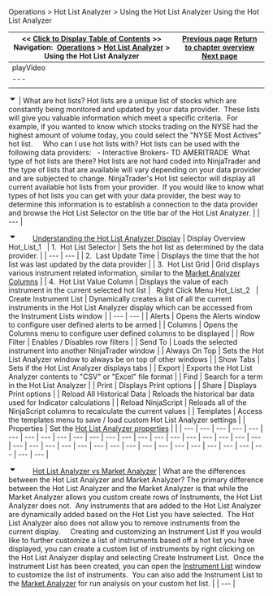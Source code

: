 ﻿
Operations \> Hot List Analyzer \> Using the Hot List Analyzer
Using the Hot List Analyzer

| \<\< [Click to Display Table of Contents](using_the_hot_list_analyzer.md) \>\> **Navigation:**     [Operations](operations.md) \> [Hot List Analyzer](hot_list_analyzer.md) \> Using the Hot List Analyzer | [Previous page](hot_list_analyzer.md) [Return to chapter overview](hot_list_analyzer.md) [Next page](customizing_the_hot_list_analy.md) |
| --- | --- |
| playVideo |
| --- |
|  |

![tog_minus](tog_minus.gif)
| What are hot lists? Hot lists are a unique list of stocks which are constantly being monitored and updated by your data provider.  These lists will give you valuable information which meet a specific criteria.  For example, if you wanted to know which stocks trading on the NYSE had the highest amount of volume today, you could select the "NYSE Most Actives" hot list.     Who can I use hot lists with? Hot lists can be used with the following data providers:   - Interactive Brokers- TD AMERITRADE  What type of hot lists are there? Hot lists are not hard coded into NinjaTrader and the type of lists that are available will vary depending on your data provider and are subjected to change. NinjaTrader's Hot list selector will display all current available hot lists from your provider.  If you would like to know what types of hot lists you can get with your data provider, the best way to determine this information is to establish a connection to the data provider and browse the Hot List Selector on the title bar of the Hot List Analyzer. |
| --- |

![tog_minus](tog_minus.gif)        [Understanding the Hot List Analyzer Display](javascript:HMToggle('toggle','UnderstandingTheHotListAnalyzerDisplay','UnderstandingTheHotListAnalyzerDisplay_ICON'))
| Display Overview Hot_List_1     | 1\.  Hot List Selector | Sets the hot list as determined by the data provider. | | --- | --- | | 2\.  Last Update Time | Displays the time that the hot list was last updated by the data provider | | 3\.  Hot List Grid | Grid displays various instrument related information, similar to the [Market Analyzer Columns](market_analyzer_column.md) | | 4\.  Hot List Value Column | Displays the value of each instrument in the current selected hot list |      Right Click Menu Hot_List_2     | Create Instrument List | Dynamically creates a list of all the current instruments in the Hot List Analyzer display which can be accessed from the Instrument Lists window | | --- | --- | | Alerts | Opens the Alerts window to configure user defined alerts to be armed | | Columns | Opens the Columns menu to configure user defined columns to be displayed | | Row Filter | Enables / Disables row filters | | Send To | Loads the selected instrument into another NinjaTrader window | | Always On Top | Sets the Hot List Analyzer window to always be on top of other windows | | Show Tabs | Sets if the Hot List Analyzer displays tabs | | Export | Exports the Hot List Analyzer contents to "CSV" or "Excel" file format | | Find | Search for a term in the Hot List Analyzer | | Print | Displays Print options | | Share | Displays Print options | | Reload All Historical Data | Reloads the historical bar data used for Indicator calculations | | Reload NinjaScript | Reloads all of the NinjaScript columns to recalculate the current values | | Templates | Access the templates menu to save / load custom Hot List Analyzer settings | | Properties | Set the [Hot List Analyzer properties](hot_list_analyzer_properties.md) | |
| --- | --- | --- | --- | --- | --- | --- | --- | --- | --- | --- | --- | --- | --- | --- | --- | --- | --- | --- | --- | --- | --- | --- | --- | --- | --- | --- | --- | --- | --- | --- | --- | --- | --- | --- | --- | --- | --- | --- |

![tog_minus](tog_minus.gif)        [Hot List Analyzer vs Market Analyzer](javascript:HMToggle('toggle','HotListAnalyzerVsMarketAnalyzer','HotListAnalyzerVsMarketAnalyzer_ICON'))
| What are the differences between the Hot List Analyzer and Market Analyzer? The primary difference between the Hot List Analyzer and the Market Analyzer is that while the Market Analyzer allows you custom create rows of Instruments, the Hot List Analyzer does not.  Any instruments that are added to the Hot List Analyzer are dynamically added based on the Hot List you have selected.  The Hot List Analyzer also does not allow you to remove instruments from the current display.     Creating and customizing an Instrument List If you would like to further customize a list of instruments based off a hot list you have displayed, you can create a custom list of instruments by right clicking on the Hot List Analyzer display and selecting Create Instrument List.  Once the Instrument List has been created, you can open the [Instrument List](instrument_lists.md) window to customize the list of instruments.  You can also add the Instrument List to the [Market Analyzer](market_analyzer.md) for run analysis on your custom hot list. |
| --- |
